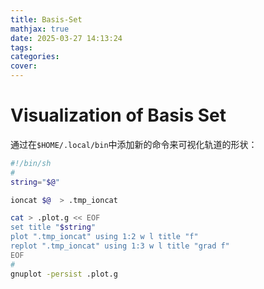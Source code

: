 ```yaml
---
title: Basis-Set
mathjax: true
date: 2025-03-27 14:13:24
tags:
categories:
cover:
---
```


# Visualization of Basis Set

通过在`$HOME/.local/bin`中添加新的命令来可视化轨道的形状：

```bash
#!/bin/sh
#
string="$@"

ioncat $@  > .tmp_ioncat

cat > .plot.g << EOF
set title "$string"
plot ".tmp_ioncat" using 1:2 w l title "f"
replot ".tmp_ioncat" using 1:3 w l title "grad f"
EOF
#
gnuplot -persist .plot.g
```


